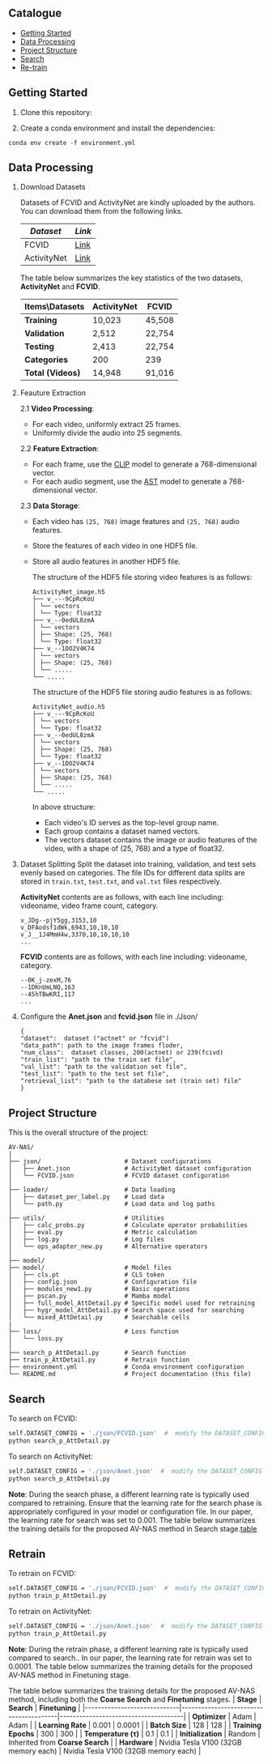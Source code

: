 ## Catalogue
- [Getting Started](#getting-started)
- [Data Processing](#data-processing)
- [Project Structure](#Project-Structure)
- [Search](#Search)
- [Re-train](#Re-train)


## Getting Started
1. Clone this repository:

2. Create a conda environment and install the dependencies:

```
conda env create -f environment.yml
```

## Data Processing
1. Download Datasets

   Datasets of FCVID and ActivityNet are kindly uploaded by the authors. You can download them from the following links.
   
	| *Dataset*   | *Link*                                                   |
	| ----------- | ------------------------------------------------------- |
	| FCVID       | [Link](https://d.kuku.lu/uhbzmzn44) |
	| ActivityNet | [Link](https://d.kuku.lu/3uaggpxry) |

   The table below summarizes the key statistics of the two datasets, **ActivityNet** and **FCVID**.
   
	| **Items\Datasets**        | **ActivityNet** | **FCVID**  |
	|---------------------------|-----------------|------------|
	| **Training**             | 10,023          | 45,508     |
	| **Validation**           | 2,512           | 22,754     |
	| **Testing**              | 2,413           | 22,754     |
	| **Categories**           | 200             | 239        |
	| **Total (Videos)**       | 14,948          | 91,016     |

3. Feauture Extraction

    2.1 **Video Processing**:
    - For each video, uniformly extract 25 frames.
    - Uniformly divide the audio into 25 segments.

    2.2 **Feature Extraction**:

    - For each frame, use the [CLIP](https://github.com/openai/CLIP) model to generate a 768-dimensional vector.
    - For each audio segment, use the [AST](https://github.com/YuanGongND/ast) model to generate a 768-dimensional vector.

    2.3 **Data Storage**:
    - Each video has `(25, 768)` image features and `(25, 768)` audio features.
    
    - Store the features of each video in one HDF5 file.
    
    - Store all audio features in another HDF5 file.
    
      The structure of the HDF5 file storing video features is as follows:
      ```
      ActivityNet_image.h5
      ├── v_---9CpRcKoU
      │ └── vectors
      │ └── Type: float32
      ├── v_--0edUL8zmA
      │ └── vectors
      │ ├── Shape: (25, 768)
      │ └── Type: float32
      ├── v_--1DO2V4K74
      │ └── vectors
      │ ├── Shape: (25, 768)
      │ └── .....
      └── .....
      ```
      
      The structure of the HDF5 file storing audio features is as follows:
       ```
      ActivityNet_audio.h5
      ├── v_---9CpRcKoU
      │ └── vectors
      │ └── Type: float32
      ├── v_--0edUL8zmA
      │ └── vectors
      │ ├── Shape: (25, 768)
      │ └── Type: float32
      ├── v_--1DO2V4K74
      │ └── vectors
      │ ├── Shape: (25, 768)
      │ └── .....
      └── .....
       ```

	  In above structure:
      - Each video's ID serves as the top-level group name.
      - Each group contains a dataset named vectors.
      - The vectors dataset contains the image or audio features of the video, with a shape of (25, 768) and a type of float32.
    
4. Dataset Splitting
   Split the dataset into training, validation, and test sets evenly based on categories. The file IDs for different data splits are stored in `train.txt`, `test.txt`, and `val.txt` files respectively.
   
   **ActivityNet** contents are as follows, with each line including: videoname, video frame count, category.
   ```
   v_JDg--pjY5gg,3153,10
   v_DFAodsf1dWk,6943,10,10,10
   v_J__1J4MmH4w,3370,10,10,10,10
   ...
   ```

	 **FCVID** contents are as follows, with each line including: videoname, category.
   ```
   --0K_j-zexM,76
   --1DKnUmLNQ,163
   --45hTBwKRI,117
   ...
   ```
   
5. Configure the **Anet.json** and **fcvid.json** file in ./Json/
   ```
   {
   "dataset":  dataset ("actnet" or "fcvid")
   "data_path": path to the image frames floder,
   "num_class":  dataset classes, 200(actnet) or 239(fcivd)
   "train_list": "path to the train set file",
   "val_list": "path to the validation set file",
   "test_list": "path to the test set file",
   "retrieval_list": "path to the databese set (train set) file"
   }
   ```
   

  ## Project Structure

  This is the overall structure of the project:

```
AV-NAS/
│
├── json/               		# Dataset configurations
│   ├── Anet.json				# ActivityNet dataset configuration
│   └── FCVID.json      		# FCVID dataset configuration
│
├── loader/            			# Data loading
│   ├── dataset_per_label.py	# Load data		
│   └── path.py      			# Load data and log paths
│
├── utils/                      # Utilities
│   ├── calc_probs.py           # Calculate operator probabilities
│   ├── eval.py                 # Metric calculation
│   ├── log.py                  # Log files
│   └── ops_adapter_new.py      # Alternative operators
│
├── model/
├── model/                      # Model files
│   ├── cls.pt                  # CLS token
│   ├── config.json             # Configuration file
│   ├── modules_new1.py         # Basic operations
│   ├── pscan.py                # Mamba model
│   ├── full_model_AttDetail.py # Specific model used for retraining
│   ├── hygr_model_AttDetail.py # Search space used for searching
│   └── mixed_AttDetail.py      # Searchable cells
|
├── loss/						# Loss function
│   └── loss.py
│
├── search_p_AttDetail.py       # Search function
├── train_p_AttDetail.py		# Retrain function
├── environment.yml             # Conda environment configuration
└── README.md          			# Project documentation (this file)
```

  ## Search

  To search on FCVID:

  ```bash
  self.DATASET_CONFIG = './json/FCVID.json'  #  modify the DATASET_CONFIG attribute in the Path class located in ./loader/path.py.
  python search_p_AttDetail.py
  ```

  To search on ActivityNet:

  ```bash
  self.DATASET_CONFIG = './json/Anet.json'  #  modify the DATASET_CONFIG attribute in the Path class located in ./loader/path.py.
  python search_p_AttDetail.py
  ```
**Note**: During the search phase, a different learning rate is typically used compared to retraining. Ensure that the learning rate for the search phase is appropriately configured in your model or configuration file. In our paper, the learning rate for search was set to 0.001. The table below summarizes the training details for the proposed AV-NAS method in Search stage.[table](#table1)


  ## Retrain

  To retrain on FCVID:
  ```bash
  self.DATASET_CONFIG = './json/FCVID.json'  #  modify the DATASET_CONFIG attribute in the CfgSearch class located in train_p_AttDetail.py.
  python train_p_AttDetail.py
  ```
  To retrain on ActivityNet: 
  ```bash
  self.DATASET_CONFIG = './json/Anet.json'  #  modify the DATASET_CONFIG attribute in the CfgSearch class located in train_p_AttDetail.py.
  python train_p_AttDetail.py
  ```

**Note**: During the retrain phase, a different learning rate is typically used compared to search.. In our paper, the learning rate for retrain was set to 0.0001. The table below summarizes the training details for the proposed AV-NAS method in Finetuning stage.




The table below summarizes the training details for the proposed AV-NAS method, including both the **Coarse Search** and **Finetuning** stages.
<a name="table1"></a>
| **Stage**                   | **Search**                            | **Finetuning**                       |
|-----------------------------|----------------------------------------|--------------------------------------|
| **Optimizer**               | Adam                                  | Adam                                 |
| **Learning Rate**           | 0.001                                 | 0.0001                               |
| **Batch Size**              | 128                                   | 128                                  |
| **Training Epochs**         | 300                                   | 300                                  |
| **Temperature (τ)**         | 0.1                                   | 0.1                                  |
| **Initialization**          | Random                                | Inherited from **Coarse Search**     |
| **Hardware**                | Nvidia Tesla V100 (32GB memory each)  | Nvidia Tesla V100 (32GB memory each) |
